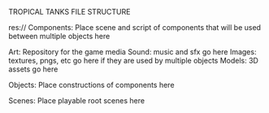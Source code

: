 TROPICAL TANKS FILE STRUCTURE

res://
  Components: Place scene and script of components that will be used between multiple objects here

  Art: Repository for the game media
    Sound: music and sfx go here
    Images: textures, pngs, etc go here if they are used by multiple objects
    Models: 3D assets go here
    
  Objects: Place constructions of components here

  Scenes: Place playable root scenes here
